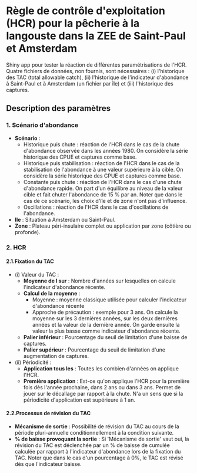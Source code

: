 # Règle de contrôle d'exploitation (HCR) pour la pêcherie à la langouste dans la ZEE de Saint-Paul et Amsterdam

Shiny app pour tester la réaction de différentes paramétrisations de l'HCR. Quatre fichiers de données, non fournis, sont nécessaires : (i) l'historique des TAC (total allowable catch), (ii) l'historique de l'indicateur d'abondance à Saint-Paul et à Amsterdam (un fichier par île) et (iii) l'historique des captures. 

## Description des paramètres

### 1. Scénario d'abondance

- **Scénario** :
  - Historique puis chute : réaction de l'HCR dans le cas de la chute d'abondance observée dans les années 1980. On considère la série historique des CPUE et captures comme base.
  - Historique puis stabilisation : réaction de l'HCR dans le cas de la stabilisation de l'abondance à une valeur supérieure à la cible. On considère la série historique des CPUE et captures comme base.
  - Constante puis chute : réaction de l'HCR dans le cas d'une chute d'abondance rapide. On part d'un équilibre au niveau de la valeur cible et fait chuter l'abondance de 15 % par an. Noter que dans le cas de ce scénario, les choix d'île et de zone n'ont pas d'influence.
  - Oscillations : réaction de l'HCR dans le cas d'oscillations de l'abondance.
- **Ile** : Situation à Amsterdam ou Saint-Paul.
- **Zone** : Plateau péri-insulaire complet ou application par zone (côtière ou profonde).
  
### 2. HCR

#### 2.1.Fixation du TAC

- (i) Valeur du TAC :
  - **Moyenne de I sur** : Nombre d'années sur lesquelles on calcule l'indicateur d'abondance récente.
  - **Calcul de la moyenne** :
    - Moyenne : moyenne classique utilisée pour calculer l'indicateur d'abondance récente
    - Approche de précaution : exemple pour 3 ans. On calcule la moyenne sur les 3 dernières années, sur les deux dernières années et la valeur de la dernière année. On garde ensuite la valeur la plus basse comme indicateur d'abondance récente.
  - **Palier inférieur** : Pourcentage du seuil de limitation d'une baisse de captures.
  - **Palier supérieur** : Pourcentage du seuil de limitation d'une augmentation de captures.
- (ii) Périodicité :
  - **Application tous les** : Toutes les combien d'années on applique l'HCR.
  - **Première application** : Est-ce qu'on applique l'HCR pour la première fois dès l'année prochaine, dans 2 ans ou dans 3 ans. Permet de jouer sur le décallage par rapport à la chute. N'a un sens que si la périodicité d'application est supérieure à 1 an.

#### 2.2.Processus de révision du TAC

- **Mécanisme de sortie** : Possibilité de révision du TAC au cours de la période pluri-annuelle conditionnellement à la condition suivante.
- **% de baisse provoquant la sortie** : Si 'Mécanisme de sortie' vaut oui, la révision du TAC est déclenchée par un % de baisse de cumulée calculée par rapport à l'indicateur d'abondance lors de la fixation du TAC. Noter que dans le cas d'un pourcentage à 0%, le TAC est révisé dès que l'indicateur baisse.
